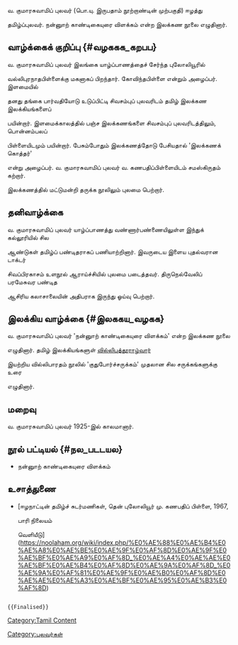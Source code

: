 வ. குமாரசுவாமிப் புலவர் (பொ.யு. இருபதாம் நூற்றாண்டின் முற்பகுதி) ஈழத்து
தமிழ்ப்புலவர். நன்னுாற் காண்டிகையுரை விளக்கம் என்ற இலக்கண நூலை எழுதினார்.

## வாழ்க்கைக் குறிப்பு {#வழககக_கறபப}

வ. குமாரசுவாமிப் புலவர் இலங்கை யாழ்ப்பாணத்தைச் சேர்ந்த புலோலியூரில்
வல்லிபுரநாதபிள்ளைக்கு மகனாகப் பிறந்தார். கோவிந்தபிள்ளை என்றும் அழைப்பர். இளமையில்
தனது தங்கை பார்வதியோடு உடுப்பிட்டி சிவசம்புப் புலவரிடம் தமிழ் இலக்கண இலக்கியங்களைப்
பயின்றார். இளமைக்காலத்தில் பஞ்ச இலக்கணங்களை சிவசம்புப் புலவரிடத்திலும், பொன்னம்பலப்
பிள்ளையிடமும் பயின்றார். பேசும்போதும் இலக்கணத்தோடு பேசியதால் \'இலக்கணக் கொத்தர்\'
என்று அழைப்பர். வ. குமாரசுவாமிப் புலவர் வ. கணபதிப்பிள்ளையிடம் சமஸ்கிருதம் கற்றார்.
இலக்கணத்தில் மட்டுமன்றி தருக்க நூலிலும் புலமை பெற்றார்.

## தனிவாழ்க்கை

வ. குமாரசுவாமிப் புலவர் யாழ்ப்பாணத்து வண்ணார்பண்ணையிலுள்ள இந்துக் கல்லூரியில் சில
ஆண்டுகள் தமிழ்ப் பண்டிதராகப் பணியாற்றினார். இவருடைய இளைய புதல்வரான டாக்டர்
சிவப்பிரகாசம் உளநூல் ஆராய்ச்சியில் புலமை படைத்தவர். திருநெல்வேலிப் பரமேசுவர பண்டித
ஆசிரிய கலாசாலையின் அதிபராக இருந்து ஓய்வு பெற்றார்.

## இலக்கிய வாழ்க்கை {#இலககய_வழகக}

வ. குமாரசுவாமிப் புலவர் \'நன்னுாற் காண்டிகையுரை விளக்கம்\' என்ற இலக்கண நூலை
எழுதினார். தமிழ் இலக்கியங்களுள் [வில்லிபுத்தூராழ்வார்](வில்லிப்புத்தூரார் "wikilink")
இயற்றிய வில்லிபாரதம் நூலில் \'குதுபோர்ச்சருக்கம்\' முதலான சில சருக்கங்களுக்கு உரை
எழுதினார்.

## மறைவு

வ. குமாரசுவாமிப் புலவர் 1925-இல் காலமானார்.

## நூல் பட்டியல் {#நல_படடயல}

-   நன்னுாற் காண்டிகையுரை விளக்கம்

## உசாத்துணை

-   [ஈழநாட்டின் தமிழ்ச் சுடர்மணிகள், தென் புலோலியூர் மு. கணபதிப் பிள்ளை, 1967,
    பாரி நிலையம்
    வெளியீடு](https://noolaham.org/wiki/index.php/%E0%AE%88%E0%AE%B4%E0%AE%A8%E0%AE%BE%E0%AE%9F%E0%AF%8D%E0%AE%9F%E0%AE%BF%E0%AE%A9%E0%AF%8D_%E0%AE%A4%E0%AE%AE%E0%AE%BF%E0%AE%B4%E0%AF%8D%E0%AE%9A%E0%AF%8D_%E0%AE%9A%E0%AF%81%E0%AE%9F%E0%AE%B0%E0%AF%8D%E0%AE%AE%E0%AE%A3%E0%AE%BF%E0%AE%95%E0%AE%B3%E0%AF%8D)

```{=mediawiki}
{{Finalised}}
```
[Category:Tamil Content](Category:Tamil_Content "wikilink")
[Category:புலவர்கள்](Category:புலவர்கள் "wikilink")
